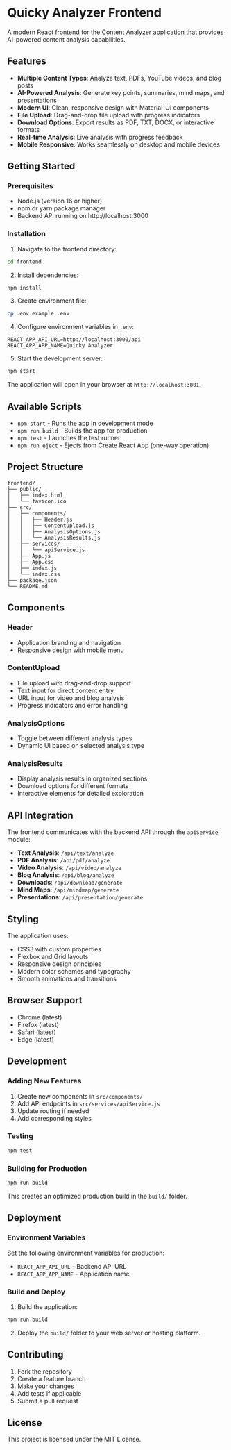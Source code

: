 # Quicky Analyzer Frontend

A modern React frontend for the Content Analyzer application that provides AI-powered content analysis capabilities.

## Features

- **Multiple Content Types**: Analyze text, PDFs, YouTube videos, and blog posts
- **AI-Powered Analysis**: Generate key points, summaries, mind maps, and presentations
- **Modern UI**: Clean, responsive design with Material-UI components
- **File Upload**: Drag-and-drop file upload with progress indicators
- **Download Options**: Export results as PDF, TXT, DOCX, or interactive formats
- **Real-time Analysis**: Live analysis with progress feedback
- **Mobile Responsive**: Works seamlessly on desktop and mobile devices

## Getting Started

### Prerequisites

- Node.js (version 16 or higher)
- npm or yarn package manager
- Backend API running on http://localhost:3000

### Installation

1. Navigate to the frontend directory:
```bash
cd frontend
```

2. Install dependencies:
```bash
npm install
```

3. Create environment file:
```bash
cp .env.example .env
```

4. Configure environment variables in `.env`:
```
REACT_APP_API_URL=http://localhost:3000/api
REACT_APP_APP_NAME=Quicky Analyzer
```

5. Start the development server:
```bash
npm start
```

The application will open in your browser at `http://localhost:3001`.

## Available Scripts

- `npm start` - Runs the app in development mode
- `npm run build` - Builds the app for production
- `npm test` - Launches the test runner
- `npm run eject` - Ejects from Create React App (one-way operation)

## Project Structure

```
frontend/
├── public/
│   ├── index.html
│   └── favicon.ico
├── src/
│   ├── components/
│   │   ├── Header.js
│   │   ├── ContentUpload.js
│   │   ├── AnalysisOptions.js
│   │   └── AnalysisResults.js
│   ├── services/
│   │   └── apiService.js
│   ├── App.js
│   ├── App.css
│   ├── index.js
│   └── index.css
├── package.json
└── README.md
```

## Components

### Header
- Application branding and navigation
- Responsive design with mobile menu

### ContentUpload
- File upload with drag-and-drop support
- Text input for direct content entry
- URL input for video and blog analysis
- Progress indicators and error handling

### AnalysisOptions
- Toggle between different analysis types
- Dynamic UI based on selected analysis type

### AnalysisResults
- Display analysis results in organized sections
- Download options for different formats
- Interactive elements for detailed exploration

## API Integration

The frontend communicates with the backend API through the `apiService` module:

- **Text Analysis**: `/api/text/analyze`
- **PDF Analysis**: `/api/pdf/analyze`
- **Video Analysis**: `/api/video/analyze`
- **Blog Analysis**: `/api/blog/analyze`
- **Downloads**: `/api/download/generate`
- **Mind Maps**: `/api/mindmap/generate`
- **Presentations**: `/api/presentation/generate`

## Styling

The application uses:
- CSS3 with custom properties
- Flexbox and Grid layouts
- Responsive design principles
- Modern color schemes and typography
- Smooth animations and transitions

## Browser Support

- Chrome (latest)
- Firefox (latest)
- Safari (latest)
- Edge (latest)

## Development

### Adding New Features

1. Create new components in `src/components/`
2. Add API endpoints in `src/services/apiService.js`
3. Update routing if needed
4. Add corresponding styles

### Testing

```bash
npm test
```

### Building for Production

```bash
npm run build
```

This creates an optimized production build in the `build/` folder.

## Deployment

### Environment Variables

Set the following environment variables for production:

- `REACT_APP_API_URL` - Backend API URL
- `REACT_APP_APP_NAME` - Application name

### Build and Deploy

1. Build the application:
```bash
npm run build
```

2. Deploy the `build/` folder to your web server or hosting platform.

## Contributing

1. Fork the repository
2. Create a feature branch
3. Make your changes
4. Add tests if applicable
5. Submit a pull request

## License

This project is licensed under the MIT License.